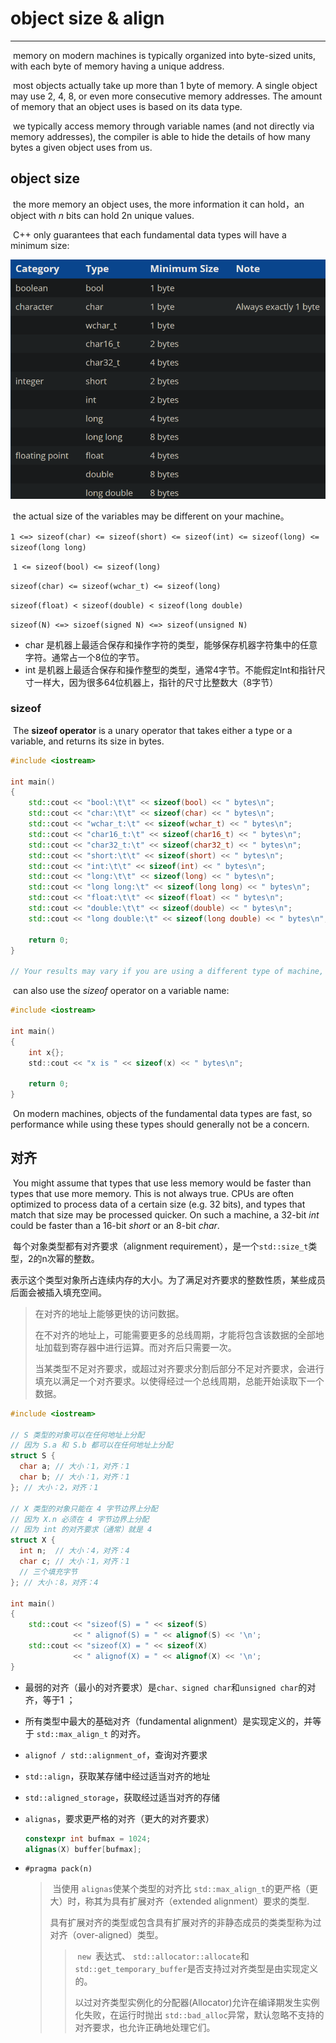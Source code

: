 # object size & align

---

​		memory on modern machines is typically organized into byte-sized units, with each byte of memory having a unique address. 

​		most objects actually take up more than 1 byte of memory. A single object may use 2, 4, 8, or even more consecutive memory addresses. The amount of memory that an object uses is based on its data type.

​		we typically access memory through variable names (and not directly via memory addresses), the compiler is able to hide the details of how many bytes a given object uses from us. 

## object size

​		the more memory an object uses, the more information it can hold，an object with *n* bits can hold 2n unique values.

​		C++ only guarantees that each fundamental data types will have a minimum size:

![image-20230312121144984](https://raw.githubusercontent.com/Mocearan/picgo-server/main/image-20230312121144984.png)

​		 the actual size of the variables may be different on your machine。

​		`1 <=> sizeof(char) <= sizeof(short) <= sizeof(int) <= sizeof(long) <= sizeof(long long)`

​		`1 <= sizeof(bool) <= sizeof(long)`

​		`sizeof(char) <= sizeof(wchar_t) <= sizeof(long)`

​		`sizeof(float) < sizeof(double) < sizeof(long double)`

​		`sizeof(N) <=> sizoef(signed N) <=> sizeof(unsigned N)`

- char 是机器上最适合保存和操作字符的类型，能够保存机器字符集中的任意字符。通常占一个8位的字节。
- int 是机器上最适合保存和操作整型的类型，通常4字节。不能假定Int和指针尺寸一样大，因为很多64位机器上，指针的尺寸比整数大（8字节）

### sizeof

​		The **sizeof operator** is a unary operator that takes either a type or a variable, and returns its size in bytes. 

```c++
#include <iostream>

int main()
{
    std::cout << "bool:\t\t" << sizeof(bool) << " bytes\n";
    std::cout << "char:\t\t" << sizeof(char) << " bytes\n";
    std::cout << "wchar_t:\t" << sizeof(wchar_t) << " bytes\n";
    std::cout << "char16_t:\t" << sizeof(char16_t) << " bytes\n";
    std::cout << "char32_t:\t" << sizeof(char32_t) << " bytes\n";
    std::cout << "short:\t\t" << sizeof(short) << " bytes\n";
    std::cout << "int:\t\t" << sizeof(int) << " bytes\n";
    std::cout << "long:\t\t" << sizeof(long) << " bytes\n";
    std::cout << "long long:\t" << sizeof(long long) << " bytes\n";
    std::cout << "float:\t\t" << sizeof(float) << " bytes\n";
    std::cout << "double:\t\t" << sizeof(double) << " bytes\n";
    std::cout << "long double:\t" << sizeof(long double) << " bytes\n";

    return 0;
}

// Your results may vary if you are using a different type of machine, or a different compiler.
```

​		can also use the *sizeof* operator on a variable name:

```c
#include <iostream>

int main()
{
    int x{};
    std::cout << "x is " << sizeof(x) << " bytes\n";

    return 0;
}
```

​		On modern machines, objects of the fundamental data types are fast, so performance while using these types should generally not be a concern.

## 对齐

​		You might assume that types that use less memory would be faster than types that use more memory. This is not always true. CPUs are often optimized to process data of a certain size (e.g. 32 bits), and types that match that size may be processed quicker. On such a machine, a 32-bit *int* could be faster than a 16-bit *short* or an 8-bit *char*.

​		每个对象类型都有对齐要求（alignment requirement），是一个`std::size_t`类型，2的n次幂的整数。

​		表示这个类型对象所占连续内存的大小。为了满足对齐要求的整数性质，某些成员后面会被插入填充空间。

>   在对齐的地址上能够更快的访问数据。
>
>   在不对齐的地址上，可能需要更多的总线周期，才能将包含该数据的全部地址加载到寄存器中进行运算。而对齐后只需要一次。
>
>   当某类型不足对齐要求，或超过对齐要求分割后部分不足对齐要求，会进行填充以满足一个对齐要求。以使得经过一个总线周期，总能开始读取下一个数据。

```c++
#include <iostream>
 
// S 类型的对象可以在任何地址上分配
// 因为 S.a 和 S.b 都可以在任何地址上分配
struct S {
  char a; // 大小：1，对齐：1
  char b; // 大小：1，对齐：1
}; // 大小：2，对齐：1
 
// X 类型的对象只能在 4 字节边界上分配
// 因为 X.n 必须在 4 字节边界上分配
// 因为 int 的对齐要求（通常）就是 4
struct X {
  int n;  // 大小：4，对齐：4
  char c; // 大小：1，对齐：1
  // 三个填充字节
}; // 大小：8，对齐：4
 
int main()
{
    std::cout << "sizeof(S) = " << sizeof(S)
              << " alignof(S) = " << alignof(S) << '\n';
    std::cout << "sizeof(X) = " << sizeof(X)
              << " alignof(X) = " << alignof(X) << '\n';
}
```

-   最弱的对齐（最小的对齐要求）是`char、signed char`和`unsigned char`的对齐，等于1 ；

-   所有类型中最大的基础对齐（fundamental alignment）是实现定义的，并等于 `std::max_align_t` 的对齐。

-   `alignof / std::alignment_of`，查询对齐要求

-   `std::align`，获取某存储中经过适当对齐的地址

-   `std::aligned_storage`，获取经过适当对齐的存储

-   `alignas`，要求更严格的对齐（更大的对齐要求）

    ```c++
    constexpr int bufmax = 1024;
    alignas(X) buffer[bufmax];
    ```
    
    
    
-   `#pragma pack(n)`

    >   ​		当使用 `alignas`使某个类型的对齐比 `std::max_align_t`的更严格（更大）时，称其为具有扩展对齐（extended alignment）要求的类型.
    >
    >   ​		具有扩展对齐的类型或包含具有扩展对齐的非静态成员的类类型称为过对齐（over-aligned）类型。
    >
    >   >   ​		`new `表达式、 `std::allocator::allocate`和 `std::get_temporary_buffer`是否支持过对齐类型是由实现定义的。
    >   >
    >   >   ​		以过对齐类型实例化的分配器(Allocator)允许在编译期发生实例化失败，在运行时抛出 `std::bad_alloc`异常，默认忽略不支持的对齐要求，也允许正确地处理它们。

